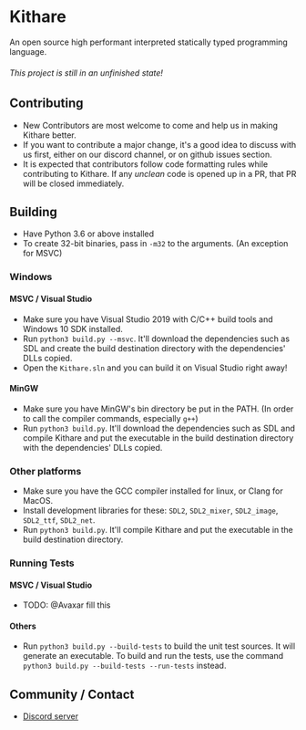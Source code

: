 # Kithare
 An open source high performant interpreted statically typed programming language.

###### This project is still in an unfinished state!

## Contributing
- New Contributors are most welcome to come and help us in making Kithare better.
- If you want to contribute a major change, it's a good idea to discuss with us
first, either on our discord channel, or on github issues section.
- It is expected that contributors follow code formatting rules while contributing
to Kithare. If any *unclean* code is opened up in a PR, that PR will be closed
immediately.

## Building
- Have Python 3.6 or above installed
- To create 32-bit binaries, pass in `-m32` to the arguments. (An exception for MSVC)


### Windows
#### MSVC / Visual Studio
- Make sure you have Visual Studio 2019 with C/C++ build tools and Windows 10 SDK installed.
- Run `python3 build.py --msvc`. It'll download the dependencies such as SDL and create the build destination directory with the dependencies' DLLs copied.
- Open the `Kithare.sln` and you can build it on Visual Studio right away!

#### MinGW
- Make sure you have MinGW's bin directory be put in the PATH. (In order to call the compiler commands, especially `g++`)
- Run `python3 build.py`. It'll download the dependencies such as SDL and compile Kithare and put the executable in the build destination directory with the dependencies' DLLs copied.

### Other platforms
- Make sure you have the GCC compiler installed for linux, or Clang for MacOS.
- Install development libraries for these: `SDL2`, `SDL2_mixer`, `SDL2_image`, `SDL2_ttf`, `SDL2_net`.
- Run `python3 build.py`. It'll compile Kithare and put the executable in the build destination directory.

### Running Tests
#### MSVC / Visual Studio
- TODO: @Avaxar fill this
#### Others
- Run `python3 build.py --build-tests` to build the unit test sources. It will generate an executable. To build and run the tests, use the command 
`python3 build.py --build-tests --run-tests` instead.

## Community / Contact
- [Discord server](https://discord.gg/hXvY8CzS7A)
